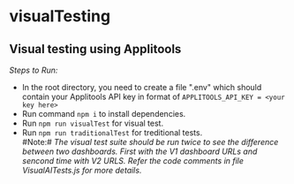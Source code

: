 # visualTesting #
## Visual testing using Applitools ##
*Steps to Run:*
* In the root directory, you need to create a file ".env" which should contain your Applitools API key in format of
`APPLITOOLS_API_KEY = <your key here>`
* Run command `npm i` to install dependencies.
* Run `npm run visualTest` for visual test.
* Run `npm run traditionalTest` for treditional tests.  
#Note:# 
*The visual test suite should be run twice to see the difference between two dashboards. First with the V1 dashboard URLs
and sencond time with V2 URLS. Refer the code comments in file VisualAITests.js for more details.*

